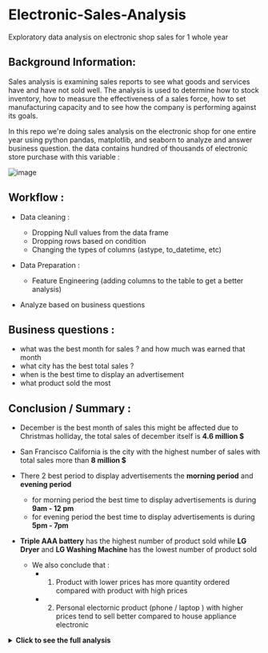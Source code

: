 # Electronic-Sales-Analysis
Exploratory data analysis on electronic shop sales for 1 whole year  

## Background Information:

Sales analysis is examining sales reports to see what goods and services have and have not sold well. The analysis is used to determine how to stock inventory, how to measure the effectiveness of a sales force, how to set manufacturing capacity and to see how the company is performing against its goals.

In this repo we're doing sales analysis on the electronic shop for one entire year using python pandas, matplotlib, and seaborn to analyze and answer business question. the data contains hundred of thousands of electronic store purchase with this variable :

![image](https://user-images.githubusercontent.com/57277832/95669134-4c26fe80-0ba7-11eb-9d0a-360d764a7f47.png)

## Workflow : 
- Data cleaning :
  - Dropping Null values from the data frame
  - Dropping rows based on condition 
  - Changing the types of columns (astype, to_datetime, etc)

- Data Preparation :
  - Feature Engineering (adding columns to the table to get a better analysis)

- Analyze based on business questions

## Business questions :
- what was the best month for sales ? and how much was earned that month
- what city has the best total sales ?
- when is the best time to display an advertisement
- what product sold the most


## Conclusion / Summary : 
  - December is the best month of sales this might be affected due to Christmas holliday, the total sales of december itself is <b>4.6 million $</b> 
  
  - San Francisco California is the city with the highest number of sales with total sales more than <b>8 million $ </b>
  
  - There 2 best period to display advertisements the <b>morning period</b> and <b>evening period</b> 
    - for morning period the best time to display advertisements is during <b>9am - 12 pm </b> 
    - for evening period the best time to display advertisements is during <b>5pm - 7pm </b>
    
  - <b>Triple AAA battery</b> has the highest number of product sold while <b>LG Dryer</b> and <b>LG Washing Machine</b> has the lowest number of product sold
    - We also conclude that : 
      - 1. Product with lower prices has more quantity ordered compared with product with high prices 
      - 2. Personal electornic product (phone / laptop ) with higher prices tend to sell better compared to house appliance electronic


<details>
  <summary><b>Click to see the full analysis</b></summary>
<br>

# Analysis

### What was the best month for sales and how much was earned that month

![image](https://user-images.githubusercontent.com/57277832/95669331-f99b1180-0ba9-11eb-99b2-a8e2b0de6a37.png)

Based on the graph above we can clearly see that the best month of sales happened during December, this dataset is US dataset and the biggest US holiday happened during December (Chirstmas) so that might why sales in december is skyrocketing. The total sales during that month is somewhere around 4.6 million $

### What City Has the Best Total Sales

![image](https://user-images.githubusercontent.com/57277832/95669414-cc9b2e80-0baa-11eb-85c3-15cc27228bbb.png)

From our analysis we findout that San Francisco has the highest number of sales with more than 8 million $ total sales  while Portland Maine has the lowest total sales and becoming the only city with less than 1 million $ total of sales. This might be affected with number of population is various different city, and San Francisco widely known as the tech mecca of the world might have a factor in high total sales in that city 

### when is the best time to display an advertisement

![image](https://user-images.githubusercontent.com/57277832/95669555-58618a80-0bac-11eb-83e9-819dafc750fd.png)

We conclude there are 2 best period to display advertisement Morning Period and Evening Period
- <b>morning period </b>
  - the best time to display advertisement is during 9am - 12pm because of the number of transaction is steadily going up during that period 
  
- <b>Evening Period </b>
  - During evening period the best time to display advertisements is during 5pm to 7pm
  
- Note :
  - Any advertisement after 7pm is not recommended because of the number of transactions is steadily going down
  
### What product that sold the most 

![image](https://user-images.githubusercontent.com/57277832/95670048-3e767680-0bb1-11eb-8288-c3e33c82dfc4.png)

We are comparing the the number of quantity sold with the price of the each product, the green line show the average price of each product while the bars show the quantity sold for each product. 

From our data we conclude that :

1. product with lower prices has more quantity ordered compared with product with high prices 
2. personal electornic product (phone / laptop ) with higher prices tend to sell better compared to house appliance electronic

</details>


